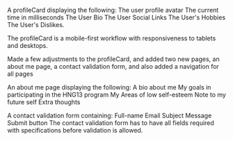 A profileCard displaying the following:
The user profile avatar
The current time in milliseconds
The User Bio
The User Social Links
The User's Hobbies
The User's Dislikes.

The profileCard is a mobile-first workflow with responsiveness to tablets and desktops.

Made a few adjustments to the profileCard, and added two new pages, an about me page, a contact validation form, and also added a navigation for all pages

An about me page displaying the following:
A bio about me
My goals in participating in the HNG13 program
My Areas of low self-esteem
Note to my future self
Extra thoughts

A contact validation form containing:
Full-name
Email
Subject
Message
Submit button
The contact validation form has to have all fields required with specifications before validation is allowed. 

